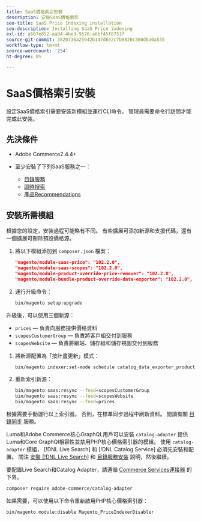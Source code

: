 ```yaml
---
title: SaaS價格索引安裝
description: 安裝SaaS價格索引
seo-title: SaaS Price Indexing installation
seo-description: Installing SaaS Price indexing
exl-id: a607e852-aa04-4be3-9576-a6bf45f8751f
source-git-commit: 3820736a25942b147d6e2c7b8820c360d6a0a535
workflow-type: tm+mt
source-wordcount: '254'
ht-degree: 0%

---
```


# SaaS價格索引安裝

設定SaaS價格索引需要安裝新模組並運行CLI命令。 管理員需要命令行訪問才能完成此安裝。

## 先決條件

* Adobe Commerce2.4.4+
* 至少安裝了下列SaaS服務之一：

   * [目錄服務](../catalog-service/overview.md)
   * [即時搜索](../live-search/guide-overview.md)
   * [產品Recommendations](../product-recommendations/guide-overview.md)

## 安裝所需模組

根據您的設定，安裝過程可能略有不同。
有些擴展可添加新源和支援代碼，還有一個擴展可刪除預設價格源。

1. 將以下模組添加到 `composer.json` 檔案：

   ```json
   "magento/module-saas-price": "102.2.0",
   "magento/module-saas-scopes": "102.2.0",
   "magento/module-product-override-price-remover": "102.2.0",
   "magento/module-bundle-product-override-data-exporter": "102.2.0",
   ```

1. 運行升級命令：

   ```bash
   bin/magento setup:upgrade
   ```

升級後，可以使用三個新源：

* `prices`  — 負責向服務提供價格資料
* `scopesCustomerGroup`  — 負責將客戶組交付到服務
* `scopesWebsite`  — 負責將網站、儲存組和儲存視圖交付到服務


1. 將新源配置為「按計畫更新」模式：

   ```bash
   bin/magento indexer:set-mode schedule catalog_data_exporter_product_prices scopes_customergroup_data_exporter scopes_website_data_exporter
   ```

1. 重新索引新源：

   ```bash
   bin/magento saas:resync --feed=scopesCustomerGroup
   bin/magento saas:resync --feed=scopesWebsite
   bin/magento saas:resync --feed=prices
   ```

根據需要手動運行以上索引器。 否則，在標準同步過程中刷新資料。 閱讀有關 [目錄同步](../landing/catalog-sync.md) 服務。

Luma和Adobe Commerce核心GraphQL用戶可以安裝 `catalog-adapter` 提供Luma和Core GraphQl相容性並禁用PHP核心價格索引器的模組。
使用 `catalog-adapter` 模組， [!DNL Live Search] 和 [!DNL Catalog Service] 必須先安裝和配置。 關注 [安裝 [!DNL Live Search]](../live-search/install.md) 和 [目錄服務安裝](../catalog-service/installation.md) 說明，然後繼續。

要配置Live Search和Catalog Adapter，請遵循 [Commerce Services連接器](https://experienceleague.adobe.com/docs/commerce-merchant-services/user-guides/integration-services/saas.html?lang=en) 的下界。

```bash
composer require adobe-commerce/catalog-adapter
```

如果需要，可以使用以下命令重新啟用PHP核心價格索引器：

```bash
bin/magento module:disable Magento_PriceIndexerDisabler
```
